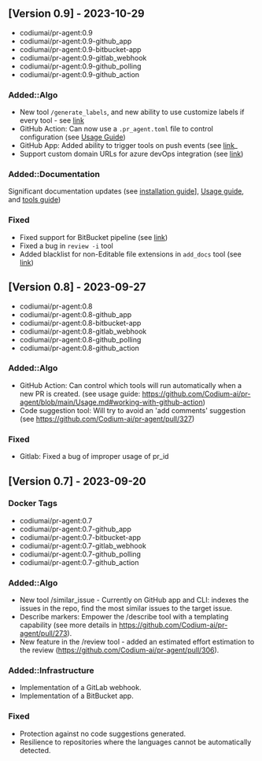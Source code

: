 ## [Version 0.9] - 2023-10-29
- codiumai/pr-agent:0.9
- codiumai/pr-agent:0.9-github_app
- codiumai/pr-agent:0.9-bitbucket-app
- codiumai/pr-agent:0.9-gitlab_webhook
- codiumai/pr-agent:0.9-github_polling
- codiumai/pr-agent:0.9-github_action

### Added::Algo
- New tool `/generate_labels`, and new ability to use customize labels if every tool - see [link](https://github.com/Codium-ai/pr-agent/blob/hl/custom_labels/docs/GENERATE_CUSTOM_LABELS.md#configuration-changes)
- GitHub Action: Can now use a `.pr_agent.toml` file to control configuration (see [Usage Guide](./Usage.md#working-with-github-action))
- GitHub App: Added ability to trigger tools on push events (see [link](https://github.com/Codium-ai/pr-agent/blob/main/pr_agent/settings/configuration.toml#L91)_
- Support custom domain URLs for azure devOps integration (see [link](https://github.com/Codium-ai/pr-agent/pull/381))

### Added::Documentation
Significant documentation updates (see [installation guide](https://github.com/Codium-ai/pr-agent/blob/main/INSTALL.md)], [Usage guide](https://github.com/Codium-ai/pr-agent/blob/main/Usage.md), and [tools guide](https://github.com/Codium-ai/pr-agent/blob/main/docs/TOOLS_GUIDE.md))

### Fixed
- Fixed support for BitBucket pipeline (see [link](https://github.com/Codium-ai/pr-agent/pull/386))
- Fixed a bug in `review -i` tool
- Added blacklist for non-Editable file extensions in `add_docs` tool (see [link](https://github.com/Codium-ai/pr-agent/pull/385/))

## [Version 0.8] - 2023-09-27
- codiumai/pr-agent:0.8
- codiumai/pr-agent:0.8-github_app
- codiumai/pr-agent:0.8-bitbucket-app
- codiumai/pr-agent:0.8-gitlab_webhook
- codiumai/pr-agent:0.8-github_polling
- codiumai/pr-agent:0.8-github_action

### Added::Algo
- GitHub Action: Can control which tools will run automatically when a new PR is created. (see usage guide: https://github.com/Codium-ai/pr-agent/blob/main/Usage.md#working-with-github-action)
- Code suggestion tool: Will try to avoid an 'add comments' suggestion  (see https://github.com/Codium-ai/pr-agent/pull/327)

### Fixed
- Gitlab: Fixed a bug of improper usage of pr_id


## [Version 0.7] - 2023-09-20

### Docker Tags
- codiumai/pr-agent:0.7
- codiumai/pr-agent:0.7-github_app
- codiumai/pr-agent:0.7-bitbucket-app
- codiumai/pr-agent:0.7-gitlab_webhook
- codiumai/pr-agent:0.7-github_polling
- codiumai/pr-agent:0.7-github_action
 
### Added::Algo
- New tool /similar_issue - Currently on GitHub app and CLI: indexes the issues in the repo, find the most similar issues to the target issue.
- Describe markers: Empower the /describe tool with a templating capability (see more details in https://github.com/Codium-ai/pr-agent/pull/273).
- New feature in the /review tool - added an estimated effort estimation to the review (https://github.com/Codium-ai/pr-agent/pull/306).

### Added::Infrastructure
- Implementation of a GitLab webhook.
- Implementation of a BitBucket app.

### Fixed
- Protection against no code suggestions generated.
- Resilience to repositories where the languages cannot be automatically detected.
